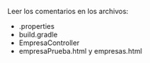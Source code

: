 Leer los comentarios en los archivos:

- .properties
- build.gradle
- EmpresaController
- empresaPrueba.html y empresas.html